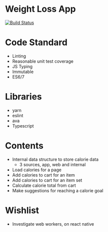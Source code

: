 # Weight Loss App
[![Build Status](https://travis-ci.org/its-appening/weight-loss-frontend.svg?branch=master)](https://travis-ci.org/its-appening/weight-loss-frontend)

# Code Standard
- Linting
- Reasonable unit test coverage
- JS Typing
- Immutable
- ES6/7

# Libraries
- yarn
- eslint
- ava
- Typescript

# Contents
- Internal data structure to store calorie data
  - 3 sources, app, web and internal
- Load calories for a page
- Add calories to cart for an item
- Add calories to cart for an item set
- Calculate calorie total from cart
- Make suggestions for reaching a calorie goal

# Wishlist
- Investigate web workers, on react native
